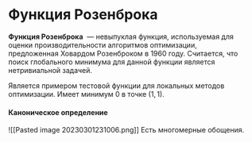 # Функция Розенброка
**Функция Розенброка**  — невыпуклая функция, используемая для оценки производительности алгоритмов оптимизации, предложенная Ховардом Розенброком в 1960 году. Считается, что поиск глобального минимума для данной функции является нетривиальной задачей.

Является примером тестовой функции для локальных методов оптимизации. Имеет минимум $0$ в точке $(1,1)$.

#### Каноническое определение
![[Pasted image 20230301231006.png]]
Есть многомерные обощения.
